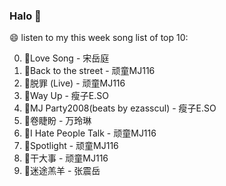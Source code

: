 

### Halo 👋

😄 listen to my this week song list of top 10:

0. 🌈Love Song - 宋岳庭
1. 🌈Back to the street - 顽童MJ116
2. 🌈脱罪 (Live) - 顽童MJ116
3. 🌈Way Up - 瘦子E.SO
4. 🌈MJ Party2008(beats by ezasscul) - 瘦子E.SO
5. 🌈卷睫盼 - 万玲琳
6. 🌈I Hate People Talk - 顽童MJ116
7. 🌈Spotlight - 顽童MJ116
8. 🌈干大事  - 顽童MJ116
9. 🌈迷途羔羊 - 张震岳

